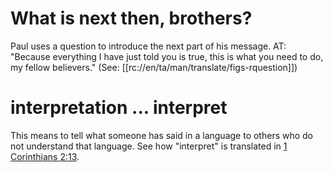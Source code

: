# What is next then, brothers?

Paul uses a question to introduce the next part of his message. AT: "Because everything I have just told you is true, this is what you need to do, my fellow believers." (See: [[rc://en/ta/man/translate/figs-rquestion]])

# interpretation ... interpret

This means to tell what someone has said in a language to others who do not understand that language. See how "interpret" is translated in [1 Corinthians 2:13](../02/12.md).

